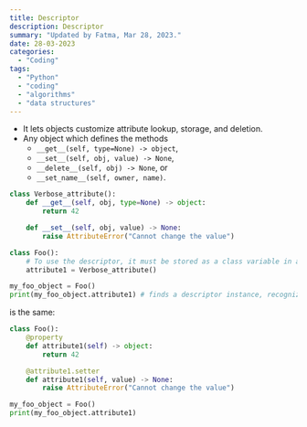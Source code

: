 ```yaml
---
title: Descriptor
description: Descriptor
summary: "Updated by Fatma, Mar 28, 2023."
date: 28-03-2023
categories:
  - "Coding"
tags:
  - "Python"
  - "coding"
  - "algorithms"
  - "data structures"
---
```


- It lets objects customize attribute lookup, storage, and deletion.
- Any object which defines the methods
  - `__get__(self, type=None) -> object`,
  - `__set__(self, obj, value) -> None`,
  - `__delete__(self, obj) -> None`, or
  - `__set_name__(self, owner, name)`.

```python
class Verbose_attribute():
    def __get__(self, obj, type=None) -> object:
        return 42

    def __set__(self, obj, value) -> None:
        raise AttributeError("Cannot change the value")

class Foo():
    # To use the descriptor, it must be stored as a class variable in another class.
    attribute1 = Verbose_attribute() 

my_foo_object = Foo()
print(my_foo_object.attribute1) # finds a descriptor instance, recognized by `__get__` method.
```

is the same:

```python
class Foo():
    @property
    def attribute1(self) -> object:
        return 42

    @attribute1.setter
    def attribute1(self, value) -> None:
        raise AttributeError("Cannot change the value")

my_foo_object = Foo()
print(my_foo_object.attribute1)
```
